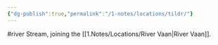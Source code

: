 ```yaml
---
{"dg-publish":true,"permalink":"/1-notes/locations/tildr/"}
---
```


#river 
Stream, joining the [[1.Notes/Locations/River Vaan\|River Vaan]].
